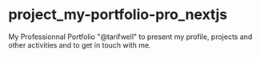 # project_my-portfolio-pro_nextjs
My Professionnal Portfolio "@tarifwell" to present my profile, projects and other activities and to get in touch with me.
